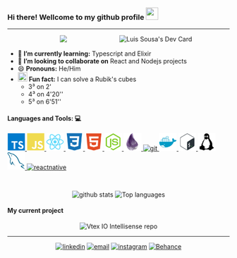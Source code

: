 ### Hi there! Wellcome to my github profile <img src="https://github.com/IncognitaDev/IncognitaDev/blob/master/icons/Hi.gif"  width="28px" height="28px"/>

---

<a href="https://app.daily.dev/IncognitaDev">
   <img 
    src="https://api.daily.dev/devcards/fb512bc843ee4016abe1d7bdec567011.png?r=240" 
    width="250"  
    align="right"  
    alt="Luis Sousa's Dev Card"
    />
</a>
  
<p align="center"> 
  <img src="https://profile-counter.glitch.me/IncognitaDev/count.svg" />
</p>


- 🌱 **I’m currently learning:** Typescript and Elixir
- 👯 **I’m looking to collaborate on** React and Nodejs projects
- 😄 **Pronouns:** He/Him
- <img src="https://github.com/IncognitaDev/IncognitaDev/blob/master/icons/rubik.png"  width="21px" height="21px"/> **Fun fact:** I can solve a Rubik's cubes 
  - 3³ on 2' 
  - 4³ on 4'20''
  - 5³ on 6'51''

#### Languages and Tools: :computer:

<p align="left"> 
<a title="TypeScript" href="https://www.typescriptlang.org/" target="_blank">  
  <img src="https://github.com/devicons/devicon/blob/master/icons/typescript/typescript-plain.svg" alt="typescript" width="40" height="40" />
</a> 
<a title="JavaScript" href="https://developer.mozilla.org/en-US/docs/Web/JavaScript" target="_blank"> <img  src="https://github.com/devicons/devicon/blob/master/icons/javascript/javascript-plain.svg" width="40" height="40" alt="javascript"/>
</a>
<a title="React" href="https://reactjs.org/" target="_blank"> 
  <img src="https://github.com/devicons/devicon/blob/master/icons/react/react-original.svg" alt="react" width="40" height="40"/> 
</a>
<a title="CSS3" href="https://www.w3schools.com/css/" target="_blank"> 
  <img src="https://github.com/devicons/devicon/blob/master/icons/css3/css3-plain.svg" alt="css3" width="40" height="40"/> 
</a>
<a title="HTML5" href="https://www.w3.org/html/" target="_blank"> 
 <img src="https://github.com/devicons/devicon/blob/master/icons/html5/html5-plain.svg" alt="html5" width="40" height="40"/> 
</a> 
<a title="Node" href="https://nodejs.org" target="_blank"> 
  <img src="https://github.com/devicons/devicon/blob/master/icons/nodejs/nodejs-original.svg" alt="nodejs" width="40" height="40"/>
</a> 
<a title="Elixir" href="https://elixir-lang.org/" target="_blank"> 
  <img src="https://github.com/devicons/devicon/blob/master/icons/elixir/elixir-original.svg" alt="elixir" width="40" height="40"/> 
</a>
<a title="Git" href="https://git-scm.com/" target="_blank"> 
  <img src="https://www.vectorlogo.zone/logos/git-scm/git-scm-icon.svg" alt="git" width="40" height="40"/> 
</a>
<a title="Docker" href="https://www.docker.com/" target="_blank"> 
  <img src="https://github.com/devicons/devicon/blob/master/icons/docker/docker-plain.svg" alt="docker" width="40" height="40"/> 
</a> 
<a title="Bash" href="https://www.gnu.org/software/bash/" target="_blank"> 
  <img src="https://github.com/devicons/devicon/blob/master/icons/bash/bash-original.svg" alt="bash" width="40" height="40"/> 
</a> 
<a title="Linux" href="https://www.linux.org/" target="_blank"> 
  <img src="https://github.com/devicons/devicon/blob/master/icons/linux/linux-plain.svg" alt="linux" width="40" height="40"/> 
</a> 
<a title="MySQL" href="https://www.mysql.com/" target="_blank"> 
  <img src="https://github.com/devicons/devicon/blob/master/icons/mysql/mysql-original.svg" alt="mysql" width="40" height="40"/> 
</a> 
<a title="React Native" href="https://reactnative.dev/" target="_blank"> 
  <img src="https://reactnative.dev/img/header_logo.svg" alt="reactnative" width="40" height="40"/> 
</a>
</p> <br/>


<p align=center> 
  <img height="180em"  src="https://github-readme-stats.vercel.app/api?username=IncognitaDev&theme=radical&hide_border=true" alt="github stats"/>
  <img height="180em"  src="https://github-readme-stats.vercel.app/api/top-langs/?username=IncognitaDev&theme=radical&layout=compact&langs_count=8" alt="Top languages"/>
</p> 
</p> 

#### My current project

<p align=center>
  <img src="https://github-readme-stats.vercel.app/api/pin/?username=agencia-e-plus&repo=vtex-io-intelisense&title_color=2f80ed&theme=radical" alt="Vtex IO Intellisense repo" ><br>
</p>


---

<p align=center> 
  <a href="https://www.linkedin.com/in/luisvssousa/"><img src="https://github.com/IncognitaDev/IncognitaDev/blob/master/icons/linkedin.png" alt="linkedin"/></a>
  <a href="mailto:lv-ss@hotmail.com"><img src="https://github.com/IncognitaDev/IncognitaDev/blob/master/icons/email.png" alt="email"/></a>
  <a href="https://www.instagram.com/lu_vss/"><img src="https://github.com/IncognitaDev/IncognitaDev/blob/master/icons/Instagram.png" alt="instagram"/></a>
  <a href="https://www.behance.net/IncognitaArt"><img src="https://github.com/IncognitaDev/IncognitaDev/blob/master/icons/Behance.png" alt="Behance"/></a>
</p>
